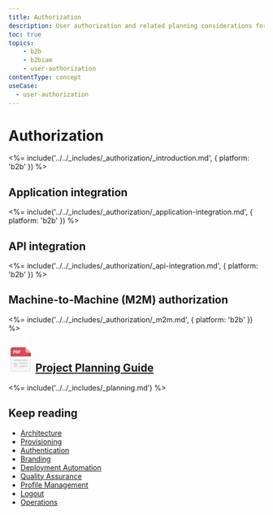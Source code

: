 ```yaml
---
title: Authorization
description: User authorization and related planning considerations for your B2B IAM implementation.
toc: true
topics:
    - b2b
    - b2biam
    - user-authorization
contentType: concept
useCase:
  - user-authorization
---
```

# Authorization

<%= include('../../_includes/_authorization/_introduction.md', { platform: 'b2b' }) %>

## Application integration

<%= include('../../_includes/_authorization/_application-integration.md', { platform: 'b2b' }) %>

## API integration

<%= include('../../_includes/_authorization/_api-integration.md', { platform: 'b2b' }) %>

## Machine-to-Machine (M2M) authorization

<%= include('../../_includes/_authorization/_m2m.md', { platform: 'b2b' }) %>

## ![](/media/articles/architecture-scenarios/planning/file_type_icons-04.png) [Project Planning Guide](/media/articles/architecture-scenarios/planning/B2B-Project-Planning.pdf)

<%= include('../../_includes/_planning.md') %>

## Keep reading

* [Architecture](/architecture-scenarios/implementation/b2b/b2b-architecture)
* [Provisioning](/architecture-scenarios/implementation/b2b/b2b-provisioning)
* [Authentication](/architecture-scenarios/implementation/b2b/b2b-authentication)
* [Branding](/architecture-scenarios/implementation/b2b/b2b-branding)
* [Deployment Automation](/architecture-scenarios/implementation/b2b/b2b-deployment)
* [Quality Assurance](/architecture-scenarios/implementation/b2b/b2b-qa)
* [Profile Management](/architecture-scenarios/implementation/b2b/b2b-profile-mgmt)
* [Logout](/architecture-scenarios/implementation/b2b/b2b-logout)
* [Operations](/architecture-scenarios/implementation/b2b/b2b-operations)

